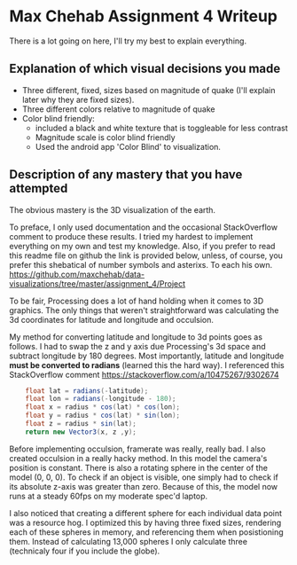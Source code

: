 # Max Chehab Assignment 4 Writeup

There is a lot going on here, I'll try my best to explain everything.

## Explanation of which visual decisions you made

* Three different, fixed, sizes based on magnitude of quake (I'll explain later why they are fixed sizes).
* Three different colors relative to magnitude of quake
* Color blind friendly:
  * included a black and white texture that is toggleable for less contrast
  * Magnitude scale is color blind friendly
  * Used the android app 'Color Blind' to visualization.

## Description of any mastery that you have attempted

The obvious mastery is the 3D visualization of the earth.

To preface, I only used documentation and the occasional StackOverflow comment to produce these results. I tried my hardest to implement everything on my own and test my knowledge. Also, if you prefer to read this readme file on github the link is provided below, unless, of course, you prefer this shebatical of number symbols and asterixs. To each his own.
https://github.com/maxchehab/data-visualizations/tree/master/assignment_4/Project

To be fair, Processing does a lot of hand holding when it comes to 3D graphics. The only things that weren't straightforward was calculating the 3d coordinates for latitude and longitude and occulsion.

My method for converting latitude and longitude to 3d points goes as follows. I had to swap the z and y axis due Processing's 3d space and subtract longitude by 180 degrees.
Most importantly, latitude and longitude **must be converted to radians** (learned this the hard way).
I referenced this StackOverflow comment https://stackoverflow.com/a/10475267/9302674

```java
    float lat = radians(-latitude);
    float lon = radians(-longitude - 180);
    float x = radius * cos(lat) * cos(lon);
    float y = radius * cos(lat) * sin(lon);
    float z = radius * sin(lat);
    return new Vector3(x, z ,y);
```

Before implementing occulsion, framerate was really, really bad. I also created occulsion in a really hacky method. In this model the camera's position is constant. There is also a rotating sphere in the center of the model (0, 0, 0). To check if an object is visible, one simply had to check if its absolute z-axis was greater than zero. Because of this, the model now runs at a steady 60fps on my moderate spec'd laptop.

I also noticed that creating a different sphere for each individual data point was a resource hog. I optimized this by having three fixed sizes, rendering each of these spheres in memory, and referencing them when posistioning them. Instead of calculating 13,000 spheres I only calculate three (technicaly four if you include the globe).
